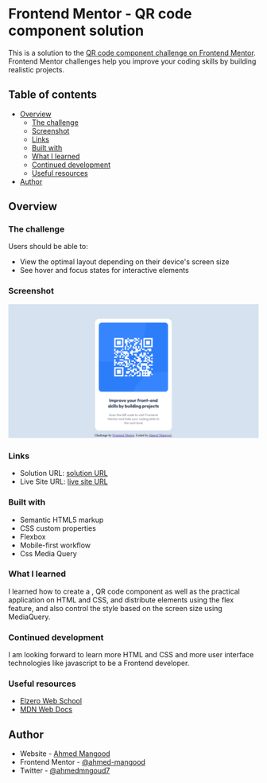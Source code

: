 # Frontend Mentor - QR code component solution

This is a solution to the [QR code component challenge on Frontend Mentor](https://www.frontendmentor.io/challenges/qr-code-component-iux_sIO_H). Frontend Mentor challenges help you improve your coding skills by building realistic projects. 

## Table of contents

- [Overview](#overview)
  - [The challenge](#the-challenge)
  - [Screenshot](#screenshot)
  - [Links](#links)
  - [Built with](#built-with)
  - [What I learned](#what-i-learned)
  - [Continued development](#continued-development)
  - [Useful resources](#useful-resources)
- [Author](#author)

## Overview

### The challenge

Users should be able to:

- View the optimal layout depending on their device's screen size
- See hover and focus states for interactive elements

### Screenshot

![](images/screenshot01.png)

### Links

- Solution URL: [solution URL](https://github.com/ahmed-mangood/Front-End-Mentor-01)
- Live Site URL: [live site URL](https://ahmed-mangood.github.io/Front-End-Mentor-01)

### Built with

- Semantic HTML5 markup
- CSS custom properties
- Flexbox
- Mobile-first workflow
- Css Media Query

### What I learned

I learned how to create a , QR code component as well as the practical application on HTML and CSS, and distribute elements using the flex feature, and also control the style based on the screen size using MediaQuery.

### Continued development

I am looking forward to learn more HTML and CSS and more user interface technologies like javascript to be a Frontend developer.

### Useful resources

- [Elzero Web School](https://www.youtube.com/c/ElzeroInfo)
- [MDN Web Docs](https://developer.mozilla.org)

## Author

- Website - [Ahmed Mangood](https://github.com/ahmed-mangood)
- Frontend Mentor - [@ahmed-mangood](https://www.frontendmentor.io/profile/ahmed-mangood)
- Twitter - [@ahmedmngoud7](https://twitter.com/ahmedmngoud7)